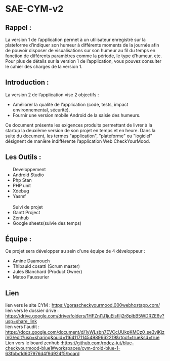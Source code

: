 # SAE-CYM-v2



## Rappel : 

La version 1 de l’application permet à un utilisateur enregistré sur la plateforme d’indiquer son humeur à différents moments de la journée afin de pouvoir disposer de visualisations sur son humeur au fil du temps en fonction de différents paramètres comme la période, le type d’humeur, etc. Pour plus de détails sur la version 1 de l’application, vous pouvez consulter le cahier des
charges de la version 1.

## Introduction : 

La version 2 de l’application vise 2 objectifs :
 <ul>
  <li>Améliorer la qualité de l’application (code, tests, impact environnemental, sécurité).</li>
  <li>Fournir une version mobile Android de la saisie des humeurs.</li>
</ul> 
  

Ce document présente les exigences produits permettant de livrer à la startup la deuxième version
de son projet en temps et en heure.
Dans la suite du document, les termes "application", "plateforme" ou "logiciel" désignent de manière
indifférente l’application Web CheckYourMood.
## Les Outils :
<ul>Developpement<br> 
 <li>Android Studio</li>
 <li>Php Stan</li>
 <li>PHP unit</li>
 <li>Xdebug</li>
 <li>Yasmf</li>
<br>
 Suivi de projet<br>
 <li>Gantt Project</li>
 <li>Zenhub</li>
 <li>Google sheets(suivie des temps)</li>
</ul>
 
## Équipe : 

Ce projet sera développer au sein d'une équipe de 4 développeur :
          <ul>
            <li>Amine Daamouch</li>
            <li>Thibauld cosatti (Scrum master)</li>
            <li>Jules Blanchard (Product Owner)</li>
            <li>Mateo Faussurier  </li>
          </ul>

## Lien 
lien vers le site CYM : https://gorascheckyourmood.000webhostapp.com/ <br>
lien vers le dossier drive : https://drive.google.com/drive/folders/1HFZnI1J1juEisflIj2r8plbB5WDRZE6v?usp=share_link <br>
lien vers l'audit : https://docs.google.com/document/d/1yWLsbn7EVCcUUkpKMCz0_se3vjKjziVG/edit?usp=sharing&ouid=116411711454989662219&rtpof=true&sd=true <br>
Lien vers le board zenhub :https://github.com/rodez-iut/blue-checkyourmood-blue1#workspaces/cym-droid-blue-1-63fbbc1d607976d4f9d924f5/board
